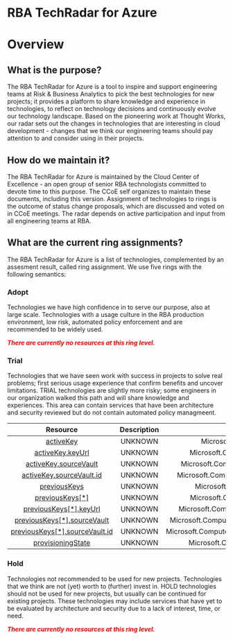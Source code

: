 
RBA TechRadar for Azure
=======================

# Overview

## What is the purpose?


The RBA TechRadar for Azure is a tool to inspire and support engineering teams at Risk & Business Analytics to pick the best technologies for new projects; it provides a platform to share knowledge and experience in technologies, to reflect on technology decisions and continuously evolve our technology landscape.  Based on the pioneering work at Thought Works, our radar sets out the changes in technologies that are interesting in cloud development - changes that we think our engineering teams should pay attention to and consider using in their projects.
## How do we maintain it?


The RBA TechRadar for Azure is maintained by the Cloud Center of Excellence - an open group of senior RBA technologists committed to devote time to this purpose.  The CCoE self organizes to maintain these documents, including this version.  Assignment of technologies to rings is the outcome of status change proposals, which are discussed and voted on in CCoE meetings.  The radar depends on active participation and input from all engineering teams at RBA.
## What are the current ring assignments?


The RBA TechRadar for Azure is a list of technologies, complemented by an assesment result, called ring assignment.  We use five rings with the following semantics:
### Adopt


Technologies we have high confidence in to serve our purpose, also at large scale.  Technologies with a usage culture in the RBA production environment, low risk, automated policy enforcement and are recommended to be widely used.  
  
***<font color="red"> There are currently no resources at this ring level. </font>***
### Trial


Technologies that we have seen work with success in projects to solve real problems;  first serious usage experience that confirm benefits and uncover limitations.  TRIAL technologies are slightly more risky; some engineers in our organization walked this path and will share knowledge and experiences.  This area can contain services that have been architecture and security reviewed but do not contain automated policy managmeent.  

|Resource|Description|Path|Status|
| :---: | :---: | :---: | :---: |
|[activeKey](https://github.com/openrba/python-azure-techradar/Microsoft.Compute/diskEncryptionSets/activeKey/README.md)|UNKNOWN|Microsoft.Compute/diskEncryptionSets/activeKey|TRIAL|
|[activeKey.keyUrl](https://github.com/openrba/python-azure-techradar/Microsoft.Compute/diskEncryptionSets/activeKey.keyUrl/README.md)|UNKNOWN|Microsoft.Compute/diskEncryptionSets/activeKey.keyUrl|TRIAL|
|[activeKey.sourceVault](https://github.com/openrba/python-azure-techradar/Microsoft.Compute/diskEncryptionSets/activeKey.sourceVault/README.md)|UNKNOWN|Microsoft.Compute/diskEncryptionSets/activeKey.sourceVault|TRIAL|
|[activeKey.sourceVault.id](https://github.com/openrba/python-azure-techradar/Microsoft.Compute/diskEncryptionSets/activeKey.sourceVault.id/README.md)|UNKNOWN|Microsoft.Compute/diskEncryptionSets/activeKey.sourceVault.id|TRIAL|
|[previousKeys](https://github.com/openrba/python-azure-techradar/Microsoft.Compute/diskEncryptionSets/previousKeys/README.md)|UNKNOWN|Microsoft.Compute/diskEncryptionSets/previousKeys|TRIAL|
|[previousKeys[*]](https://github.com/openrba/python-azure-techradar/Microsoft.Compute/diskEncryptionSets/previousKeys[*]/README.md)|UNKNOWN|Microsoft.Compute/diskEncryptionSets/previousKeys[*]|TRIAL|
|[previousKeys[*].keyUrl](https://github.com/openrba/python-azure-techradar/Microsoft.Compute/diskEncryptionSets/previousKeys[*].keyUrl/README.md)|UNKNOWN|Microsoft.Compute/diskEncryptionSets/previousKeys[*].keyUrl|TRIAL|
|[previousKeys[*].sourceVault](https://github.com/openrba/python-azure-techradar/Microsoft.Compute/diskEncryptionSets/previousKeys[*].sourceVault/README.md)|UNKNOWN|Microsoft.Compute/diskEncryptionSets/previousKeys[*].sourceVault|TRIAL|
|[previousKeys[*].sourceVault.id](https://github.com/openrba/python-azure-techradar/Microsoft.Compute/diskEncryptionSets/previousKeys[*].sourceVault.id/README.md)|UNKNOWN|Microsoft.Compute/diskEncryptionSets/previousKeys[*].sourceVault.id|TRIAL|
|[provisioningState](https://github.com/openrba/python-azure-techradar/Microsoft.Compute/diskEncryptionSets/provisioningState/README.md)|UNKNOWN|Microsoft.Compute/diskEncryptionSets/provisioningState|TRIAL|

### Hold


Technologies not recommended to be used for new projects. Technologies that we think are not (yet) worth to (further) invest in.  HOLD technologies should not be used for new projects, but usually can be continued for existing projects.  These technologies may include services that have yet to be evaluated by architecture and security due to a lack of interest, time, or need.  
  
***<font color="red"> There are currently no resources at this ring level. </font>***
